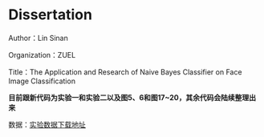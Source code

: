 # Dissertation

Author：Lin Sinan

Organization：ZUEL

Title：The Application and Research of Naive Bayes Classifier on Face Image Classification





**目前跟新代码为实验一和实验二以及图5、6和图17~20，其余代码会陆续整理出来**


数据：[实验数据下载地址](https://pan.baidu.com/s/1jIdtkRc)

